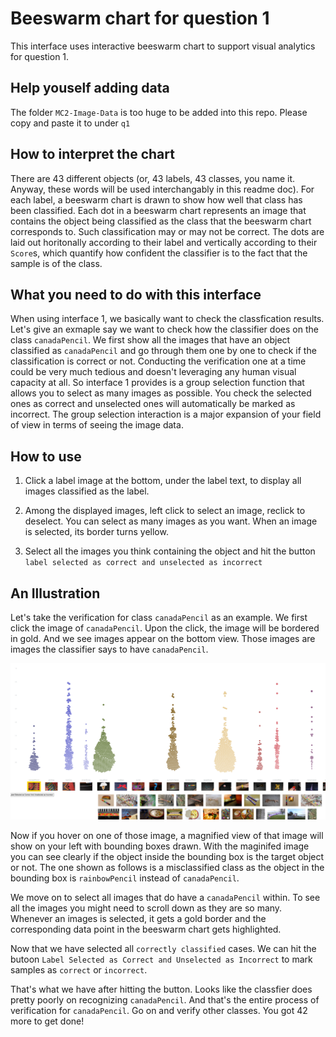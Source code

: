 # Beeswarm chart for question 1

This interface uses interactive beeswarm chart to support visual analytics for question 1.

## Help youself adding data
The folder `MC2-Image-Data` is too huge to be added into this repo. Please copy and paste it to under `q1`

## How to interpret the chart

There are 43 different objects (or, 43 labels, 43 classes, you name it. Anyway, these words will be used interchangably in this readme doc). For each label, a beeswarm chart is drawn to show how well that class has been classified. Each dot in a beeswarm chart represents an image that contains the object being classified as the class that the beeswarm chart corresponds to. Such classification may or may not be correct. The dots are laid out horitonally according to their label and vertically according to their `Score`s, which quantify how confident the classifier is to the fact that the sample is of the class.

## What you need to do with this interface

When using interface 1, we basically want to check the classfication results. Let's give an exmaple say we want to check how the classifier does on the class `canadaPencil`. We first show all the images that have an object classified as `canadaPencil` and go through them one by one to check if the classification is correct or not. Conducting the verification one at a time could be very much tedious and doesn't leveraging any human visual capacity at all. So interface 1 provides is a group selection function that allows you to select as many images as possible. You check the selected ones as correct and unselected ones will automatically be marked as incorrect. The group selection interaction is a major expansion of your field of view in terms of seeing the image data.

## How to use

1. Click a label image at the bottom, under the label text, to display all images classified as the label.

2. Among the displayed images, left click to select an image, reclick to deselect. You can select as many images as you want. When an image is selected, its border turns yellow.

3. Select all the images you think containing the object and hit the button `label selected as correct and unselected as incorrect`

## An Illustration

Let's take the verification for class `canadaPencil` as an example. We first click the image of `canadaPencil`. Upon the click, the image will be bordered in gold. And we see images appear on the bottom view. Those images are images the classifier says to have `canadaPencil`.

![Test Image 1](illustration/1.png)

Now if you hover on one of those image, a magnified view of that image will show on your left with bounding boxes drawn. With the maginifed image you can see clearly if the object inside the bounding box is the target object or not. The one shown as follows is a misclassified class as the object in the bounding box is `rainbowPencil` instead of `canadaPencil`.

We move on to select all images that do have a `canadaPencil` within. To see all the images you might need to scroll down as they are so many. Whenever an images is selected, it gets a gold border and the corresponding data point in the beeswarm chart gets highlighted.

Now that we have selected all `correctly classified` cases. We can hit the butoon `Label Selected as Correct and Unselected as Incorrect` to mark samples as `correct` or `incorrect`.

That's what we have after hitting the button. Looks like the classfier does pretty poorly on recognizing `canadaPencil`. And that's the entire process of verification for `canadaPencil`. Go on and verify other classes. You got 42 more to get done!
